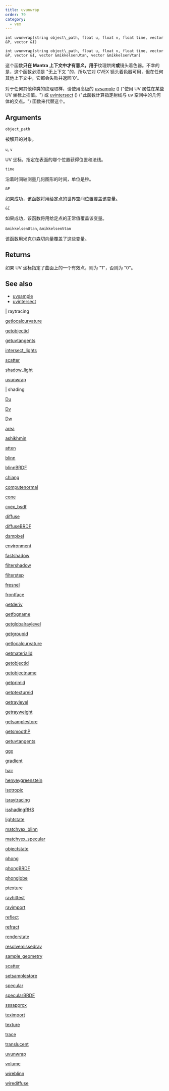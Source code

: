 ```yaml
---
title: uvunwrap
order: 79
category:
  - vex
---
```


`int uvunwrap(string object\_path, float u, float v, float time, vector &P, vector &I)`

`int uvunwrap(string object\_path, float u, float v, float time, vector &P, vector &I, vector &mikkelsenUtan, vector &mikkelsenVtan)`

这个函数**只在 Mantra 上下文中才有意义，用于**纹理烘烤**或**镜头着色器。不幸的是，这个函数必须是 "无上下文 "的，所以它对 CVEX 镜头着色器可用，但在任何其他上下文中，它都会失败并返回`0'。

对于任何其他种类的纹理取样，请使用高级的 [uvsample](uvsample.html) () ("使用 UV 属性在某些 UV 坐标上插值。") 或 [uvintersect](uvintersect.html) () ("此函数计算指定射线与 uv 空间中的几何体的交点。") 函数来代替这个。

## Arguments

`object_path`

被解开的对象。

`u`, `v`

UV 坐标，指定在表面的哪个位置获得位置和法线。

`time`

沿着时间轴测量几何图形的时间，单位是秒。

`&P`

如果成功，该函数将用给定点的世界空间位置覆盖该变量。

`&I`

如果成功，该函数将用给定点的正常值覆盖该变量。

`&mikkelsenUtan`, `&mikkelsenVtan`

该函数用米克尔森切向量覆盖了这些变量。

## Returns

如果 UV 坐标指定了曲面上的一个有效点，则为 "1"，否则为 "0"。

## See also

- [uvsample](uvsample.html)
- [uvintersect](uvintersect.html)

|
raytracing

[getlocalcurvature](getlocalcurvature.html)

[getobjectid](getobjectid.html)

[getuvtangents](getuvtangents.html)

[intersect_lights](intersect_lights.html)

[scatter](scatter.html)

[shadow_light](shadow_light.html)

[uvunwrap](uvunwrap.html)

|
shading

[Du](Du.html)

[Dv](Dv.html)

[Dw](Dw.html)

[area](area.html)

[ashikhmin](ashikhmin.html)

[atten](atten.html)

[blinn](blinn.html)

[blinnBRDF](blinnBRDF.html)

[chiang](chiang.html)

[computenormal](computenormal.html)

[cone](cone.html)

[cvex_bsdf](cvex_bsdf.html)

[diffuse](diffuse.html)

[diffuseBRDF](diffuseBRDF.html)

[dsmpixel](dsmpixel.html)

[environment](environment.html)

[fastshadow](fastshadow.html)

[filtershadow](filtershadow.html)

[filterstep](filterstep.html)

[fresnel](fresnel.html)

[frontface](frontface.html)

[getderiv](getderiv.html)

[getfogname](getfogname.html)

[getglobalraylevel](getglobalraylevel.html)

[getgroupid](getgroupid.html)

[getlocalcurvature](getlocalcurvature.html)

[getmaterialid](getmaterialid.html)

[getobjectid](getobjectid.html)

[getobjectname](getobjectname.html)

[getprimid](getprimid.html)

[getptextureid](getptextureid.html)

[getraylevel](getraylevel.html)

[getrayweight](getrayweight.html)

[getsamplestore](getsamplestore.html)

[getsmoothP](getsmoothP.html)

[getuvtangents](getuvtangents.html)

[ggx](ggx.html)

[gradient](gradient.html)

[hair](hair.html)

[henyeygreenstein](henyeygreenstein.html)

[isotropic](isotropic.html)

[israytracing](israytracing.html)

[isshadingRHS](isshadingRHS.html)

[lightstate](lightstate.html)

[matchvex_blinn](matchvex_blinn.html)

[matchvex_specular](matchvex_specular.html)

[objectstate](objectstate.html)

[phong](phong.html)

[phongBRDF](phongBRDF.html)

[phonglobe](phonglobe.html)

[ptexture](ptexture.html)

[rayhittest](rayhittest.html)

[rayimport](rayimport.html)

[reflect](reflect.html)

[refract](refract.html)

[renderstate](renderstate.html)

[resolvemissedray](resolvemissedray.html)

[sample_geometry](sample_geometry.html)

[scatter](scatter.html)

[setsamplestore](setsamplestore.html)

[specular](specular.html)

[specularBRDF](specularBRDF.html)

[sssapprox](sssapprox.html)

[teximport](teximport.html)

[texture](texture.html)

[trace](trace.html)

[translucent](translucent.html)

[uvunwrap](uvunwrap.html)

[volume](volume.html)

[wireblinn](wireblinn.html)

[wirediffuse](wirediffuse.html)
